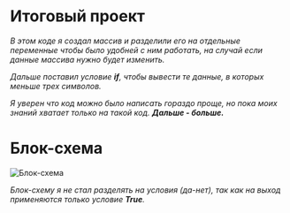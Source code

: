 # Итоговый проект
*В этом коде я создал массив и разделили его на отдельные переменные чтобы было удобней с ним работать, на случай если данные массива нужно будет изменить.*

*Дальше поставил условие **if**, чтобы вывести те данные, в которых меньше трех символов.*

*Я уверен что код можно было написать гораздо проще, но пока моих знаний хватает только на такой код. **Дальше - больше.***

# Блок-схема
![Блок-схема](Блок-схема.png)

*Блок-схему я не стал разделять на условия (да-нет), так как на выход применяются только условие **True**.*